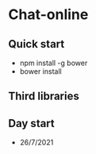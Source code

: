 # Chat-online


## Quick start

- npm install -g bower
- bower install

## Third libraries


## Day start
- 26/7/2021